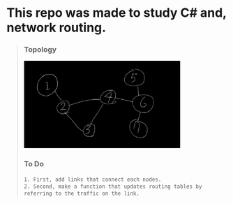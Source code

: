 # This repo was made to study C# and, network routing.

> ### Topology
>
> <img src="./topology_img/topology.jpeg" width="auto" height="200">
>
> ### To Do
>
> ```
> 1. First, add links that connect each nodes.
> 2. Second, make a function that updates routing tables by referring to the traffic on the link.
> ```
